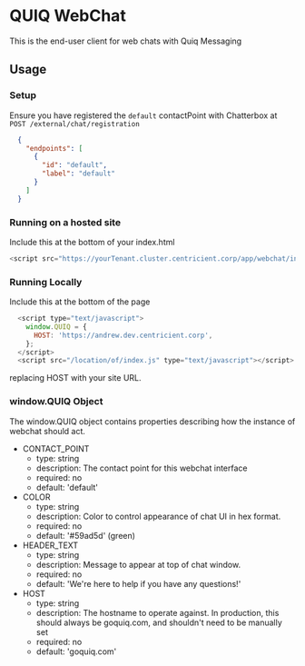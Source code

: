 # QUIQ WebChat

This is the end-user client for web chats with Quiq Messaging

## Usage

### Setup
Ensure you have registered the `default` contactPoint with Chatterbox at `POST /external/chat/registration`
```json
  {
    "endpoints": [
      {
        "id": "default",
        "label": "default"
      }
    ]
  }
```

### Running on a hosted site
Include this at the bottom of your index.html
```js
<script src="https://yourTenant.cluster.centricient.corp/app/webchat/index.js" type="text/javascript"></script>
```

### Running Locally
Include this at the bottom of the page
```js
  <script type="text/javascript">
    window.QUIQ = {
      HOST: 'https://andrew.dev.centricient.corp',
    };
  </script>
  <script src="/location/of/index.js" type="text/javascript"></script>
```
replacing HOST with your site URL.

### window.QUIQ Object
The window.QUIQ object contains properties describing how the instance of webchat should act.  
  - CONTACT_POINT
    - type: string
    - description: The contact point for this webchat interface
    - required: no
    - default: 'default'
  - COLOR
    - type: string
    - description: Color to control appearance of chat UI in hex format.
    - required: no
    - default: '#59ad5d' (green)
  - HEADER_TEXT
    - type: string
    - description: Message to appear at top of chat window.
    - required: no
    - default: 'We're here to help if you have any questions!'
  - HOST
    - type: string
    - description: The hostname to operate against. In production, this should always be goquiq.com, and shouldn't need to be manually set
    - required: no
    - default: 'goquiq.com'
